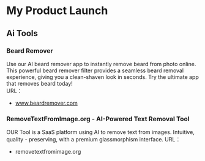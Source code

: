 # My Product Launch

## Ai Tools
### Beard Remover   
Use our AI beard remover app to instantly remove beard from photo online. This powerful beard remover filter provides a seamless beard removal experience, giving you a clean-shaven look in seconds. Try the ultimate app that removes beard today!    
URL：
- www.beardremover.com 

### RemoveTextFromImage.org - AI-Powered Text Removal Tool
OUR Tool is a SaaS platform using AI to remove text from images. Intuitive, quality - preserving, with a premium glassmorphism interface.
URL：
- removetextfromimage.org

